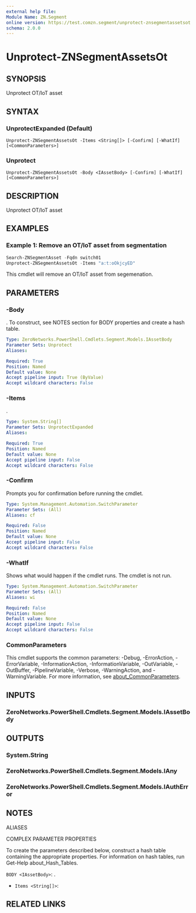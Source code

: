 ```yaml
---
external help file:
Module Name: ZN.Segment
online version: https://test.comzn.segment/unprotect-znsegmentassetsot
schema: 2.0.0
---
```


# Unprotect-ZNSegmentAssetsOt

## SYNOPSIS
Unprotect OT/IoT asset

## SYNTAX

### UnprotectExpanded (Default)
```
Unprotect-ZNSegmentAssetsOt -Items <String[]> [-Confirm] [-WhatIf] [<CommonParameters>]
```

### Unprotect
```
Unprotect-ZNSegmentAssetsOt -Body <IAssetBody> [-Confirm] [-WhatIf] [<CommonParameters>]
```

## DESCRIPTION
Unprotect OT/IoT asset

## EXAMPLES

### Example 1: Remove an OT/IoT asset from segmentation
```powershell
Search-ZNSegmentAsset -Fqdn switch01
Unprotect-ZNSegmentAssetsOt -Items "a:t:oOkjcyED"
```

This cmdlet will remove an OT/IoT asset from segemenation.

## PARAMETERS

### -Body
.
To construct, see NOTES section for BODY properties and create a hash table.

```yaml
Type: ZeroNetworks.PowerShell.Cmdlets.Segment.Models.IAssetBody
Parameter Sets: Unprotect
Aliases:

Required: True
Position: Named
Default value: None
Accept pipeline input: True (ByValue)
Accept wildcard characters: False
```

### -Items
.

```yaml
Type: System.String[]
Parameter Sets: UnprotectExpanded
Aliases:

Required: True
Position: Named
Default value: None
Accept pipeline input: False
Accept wildcard characters: False
```

### -Confirm
Prompts you for confirmation before running the cmdlet.

```yaml
Type: System.Management.Automation.SwitchParameter
Parameter Sets: (All)
Aliases: cf

Required: False
Position: Named
Default value: None
Accept pipeline input: False
Accept wildcard characters: False
```

### -WhatIf
Shows what would happen if the cmdlet runs.
The cmdlet is not run.

```yaml
Type: System.Management.Automation.SwitchParameter
Parameter Sets: (All)
Aliases: wi

Required: False
Position: Named
Default value: None
Accept pipeline input: False
Accept wildcard characters: False
```

### CommonParameters
This cmdlet supports the common parameters: -Debug, -ErrorAction, -ErrorVariable, -InformationAction, -InformationVariable, -OutVariable, -OutBuffer, -PipelineVariable, -Verbose, -WarningAction, and -WarningVariable. For more information, see [about_CommonParameters](http://go.microsoft.com/fwlink/?LinkID=113216).

## INPUTS

### ZeroNetworks.PowerShell.Cmdlets.Segment.Models.IAssetBody

## OUTPUTS

### System.String

### ZeroNetworks.PowerShell.Cmdlets.Segment.Models.IAny

### ZeroNetworks.PowerShell.Cmdlets.Segment.Models.IAuthError

## NOTES

ALIASES

COMPLEX PARAMETER PROPERTIES

To create the parameters described below, construct a hash table containing the appropriate properties. For information on hash tables, run Get-Help about_Hash_Tables.


`BODY <IAssetBody>`: .
  - `Items <String[]>`: 

## RELATED LINKS

